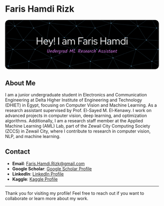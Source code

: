 # Faris Hamdi Rizk

![Profile Header](https://github.com/faris-hamdi/faris-hamdi/blob/main/github-header-image.png)

## About Me

I am a junior undergraduate student in Electronics and Communication Engineering at Delta Higher Institute of Engineering and Technology (DHIET) in Egypt, focusing on Computer Vision and Machine Learning. As a research assistant supervised by Prof. El-Sayed M. El-Kenawy. I work on advanced projects in computer vision, deep learning, and optimization algorithms. Additionally, I am a research staff member at the Applied Machine Learning (AML) Lab, part of the Zewail City Computing Society (ZCCS) in Zewail City, where I contribute to research in computer vision, NLP, and machine learning.


## Contact
- **Email**: [Faris.Hamdi.Rizk@gmail.com](mailto:Faris.Hamdi.Rizk@gmail.com)
- **Google Scholar**: [Google Scholar Profile](https://scholar.google.com/citations?user=APspKoIAAAAJ&hl=en)
- **LinkedIn**: [LinkedIn Profile](https://www.linkedin.com/in/fares-hamdy0/)
- **Kaggle**: [Kaggle Profile](https://www.kaggle.com/fareshamdy)
---

Thank you for visiting my profile! Feel free to reach out if you want to collaborate or learn more about my work.
